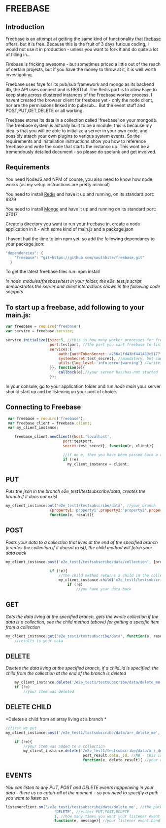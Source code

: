 FREEBASE
=====================

Introduction
-------------------------

Freebase is an attempt at getting the same kind of functionality that [firebase](https://www.firebase.com/) offers, but it is free. Because this is the fruit of 3 days furious coding, I would not use it in production - unless you want to fork it and do quite a lot of filling in...

Firebase is fricking awesome - but sometimes priced a little out of the reach of certain projects, but if you have the money to throw at it, it is well worth investigating.

Freebase uses faye for its pub/sub framework and mongo as its backend db, the API uses connect and is RESTful. The Redis part is to allow Faye to keep state across clustered instances of the Freebase worker process. I havent created the browser client for freebase yet - only the node client, nor are the permissions linked into pub/sub... But the event stuff and POST,PUT,GET,DELETE or all working.

Freebase stores its data in a collection called 'freebase' on your mongodb. The freebase system is actually built to be a module, this is because my idea is that you will be able to initialize a server in your own code, and possibly attach your own plugins to various system events. So the requirements and installation instructions show you how to reference freebase and write the code that starts the instance up. This wont be a tremendously detailed document - so please do spelunk and get involved.

Requirements
-------------------------

You need NodeJS and NPM of course, you also need to know how node works (as my setup instructions are pretty minimal)

You need to install [Redis](http://redis.io/topics/quickstart) and have it up and running, on its standard port: 6379

You need to install [Mongo](http://docs.mongodb.org/manual/installation/) and have it up and running on its standard port: 27017

Create a directory you want to run your freebase in, create a node application in it - with some kind of main.js and a package.json

I havent had the time to join npm yet, so add the following dependancy to your package.json:

```javascript
"dependencies": {
    "freebase": "git+https://github.com/southbite/freebase.git"
  }
```
To get the latest freebase files run:
npm install


*In node_modules/freebase/test in your folder, the e2e_test.js script demonstrates the server and client interactions shown in the following code snippets*

To start up a freebase, add following to your main.js:
-------------------------

```javascript
var freebase = require('freebase')
var service = freebase.service;

service.initialize({size:5, //this is how many worker processes for freebase you want running
					port:testport, //the port you want freebase to listen on
					services:{
						auth:{authTokenSecret:'a256a2fd43bf441483c5177fc85fd9d3', //mandatory, but can be value you specify
						systemSecret:test_secret}, //mandatory, but can be value you specify
						utils:{log_level:'info|error|warning'} //writes to console.log on all log levels
					}}, function(e){
						callback(e);//your server has/has-not started
					});
```

In your console, go to your application folder and run *node main* your server should start up and be listening on your port of choice.

Connecting to Freebase
-------------------------

```javascript
 var freebase = require('freebase'); 
 var freebase_client = freebase.client; 
 var my_client_instance; 

 	freebase_client.newClient({host:'localhost', 
						  port:testport, 
						  secret:test_secret}, function(e, client){

						  //if no e, then you have been passed back a client in the client variable
						  if (!e)
						  	my_client_instance = client;

```

PUT
-------------------------

*Puts the json in the branch e2e_test1/testsubscribe/data, creates the branch if it does not exist*

```javascript
my_client_instance.put('e2e_test1/testsubscribe/data', //your branch
					{property1:'property1',property2:'property2',property3:'property3'}, //your data
					function(e, result){
```

POST
-------------------------

*Posts your data to a collection that lives at the end of the specified branch (creates the collection if it doesnt exist), the child method will fetch your data back*

```javascript
my_client_instance.post('e2e_test1/testsubscribe/data/collection', {property1:'post_property1',property2:'post_property2'}, function(e, results){

					if (!e){
						//the child method returns a child in the collection with a specified id
						my_client_instance.child('e2e_test1/testsubscribe/data/collection', results.data._id, function(e, results){
							if (!e)
								//you have your data back
```

GET
---------------------------

*Gets the data living at the specified branch, gets the whole collection if the data is a collection, see the child method (above) for getting a specific item from a collection*

```javascript
my_client_instance.get('e2e_test1/testsubscribe/data', function(e, results){
	//results is your data
```

DELETE
---------------------------
*Deletes the data living at the specified branch, if a child_id is specified, the child from the collection at the end of the branch is deleted*

```javascript
	my_client_instance.delete('/e2e_test1/testsubscribe/data/delete_me', null, function(e, result){
	if (!e)
		//your item was deleted
```

DELETE CHILD
----------------------------
*Deletes a child from an array living at a branch *

```javascript
//first we put
my_client_instance.post('/e2e_test1/testsubscribe/data/arr_delete_me', {property1:'property1',property2:'property2',property3:'property3'}, function(e, post_result){

	if (!e){
		//your item was added to a collection
		my_client_instance.delete('/e2e_test1/testsubscribe/data/arr_delete_me',
								   post_result.data._id, //NB - this is the child_id (you get back from the data)
								   function(e, delete_result){ //your callback
```

EVENTS
----------------------------

*You can listen to any PUT, POST and DELETE events happeneing in your data - there us no catch-all at the moment - so you need to specifiy a path you want to listen on*

```javascript
listenerclient.on('/e2e_test1/testsubscribe/data/delete_me', //the path you are listening on
					  'DELETE', //either PUT,POST,DELETE
					  1, //how many times you want your listener event handler to fire - in this case your listener function will only fire once
					  function(e, message){ //your listener event handler
```




